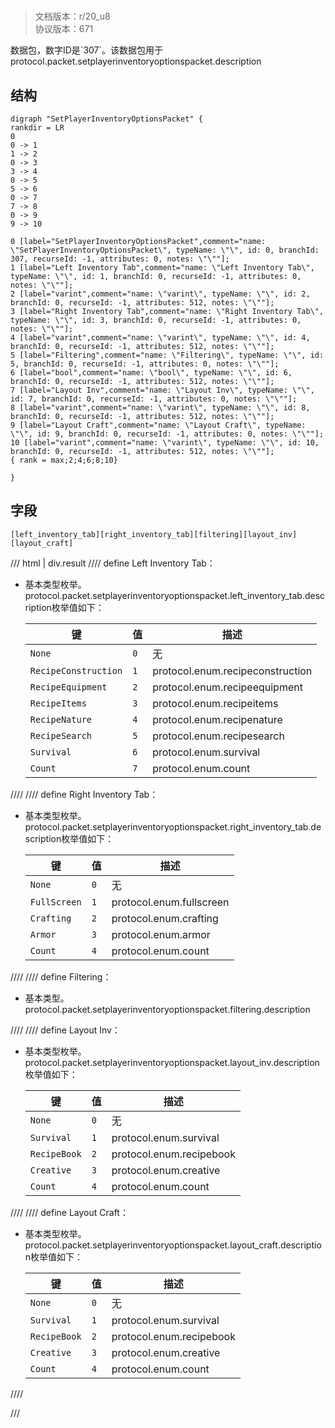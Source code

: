 # <!-- md:samp SetPlayerInventoryOptionsPacket -->

> 文档版本：r/20_u8<br/>协议版本：671

<!-- md:samp SetPlayerInventoryOptionsPacket -->数据包，数字ID是`307`。该数据包用于protocol.packet.setplayerinventoryoptionspacket.description

## 结构

```viz
digraph "SetPlayerInventoryOptionsPacket" {
rankdir = LR
0
0 -> 1
1 -> 2
0 -> 3
3 -> 4
0 -> 5
5 -> 6
0 -> 7
7 -> 8
0 -> 9
9 -> 10

0 [label="SetPlayerInventoryOptionsPacket",comment="name: \"SetPlayerInventoryOptionsPacket\", typeName: \"\", id: 0, branchId: 307, recurseId: -1, attributes: 0, notes: \"\""];
1 [label="Left Inventory Tab",comment="name: \"Left Inventory Tab\", typeName: \"\", id: 1, branchId: 0, recurseId: -1, attributes: 0, notes: \"\""];
2 [label="varint",comment="name: \"varint\", typeName: \"\", id: 2, branchId: 0, recurseId: -1, attributes: 512, notes: \"\""];
3 [label="Right Inventory Tab",comment="name: \"Right Inventory Tab\", typeName: \"\", id: 3, branchId: 0, recurseId: -1, attributes: 0, notes: \"\""];
4 [label="varint",comment="name: \"varint\", typeName: \"\", id: 4, branchId: 0, recurseId: -1, attributes: 512, notes: \"\""];
5 [label="Filtering",comment="name: \"Filtering\", typeName: \"\", id: 5, branchId: 0, recurseId: -1, attributes: 0, notes: \"\""];
6 [label="bool",comment="name: \"bool\", typeName: \"\", id: 6, branchId: 0, recurseId: -1, attributes: 512, notes: \"\""];
7 [label="Layout Inv",comment="name: \"Layout Inv\", typeName: \"\", id: 7, branchId: 0, recurseId: -1, attributes: 0, notes: \"\""];
8 [label="varint",comment="name: \"varint\", typeName: \"\", id: 8, branchId: 0, recurseId: -1, attributes: 512, notes: \"\""];
9 [label="Layout Craft",comment="name: \"Layout Craft\", typeName: \"\", id: 9, branchId: 0, recurseId: -1, attributes: 0, notes: \"\""];
10 [label="varint",comment="name: \"varint\", typeName: \"\", id: 10, branchId: 0, recurseId: -1, attributes: 512, notes: \"\""];
{ rank = max;2;4;6;8;10}

}

```

## 字段

```title='SetPlayerInventoryOptionsPacket'
[left_inventory_tab][right_inventory_tab][filtering][layout_inv][layout_craft]
```

/// html | div.result
//// define
Left Inventory Tab：<!-- md:samp varint -->

- 基本类型枚举。protocol.packet.setplayerinventoryoptionspacket.left_inventory_tab.description枚举值如下：

  |键|值|描述|
  |---|---|---|
  |`None`|`0`|无|
  |`RecipeConstruction`|`1`|protocol.enum.recipeconstruction|
  |`RecipeEquipment`|`2`|protocol.enum.recipeequipment|
  |`RecipeItems`|`3`|protocol.enum.recipeitems|
  |`RecipeNature`|`4`|protocol.enum.recipenature|
  |`RecipeSearch`|`5`|protocol.enum.recipesearch|
  |`Survival`|`6`|protocol.enum.survival|
  |`Count`|`7`|protocol.enum.count|



////
//// define
Right Inventory Tab：<!-- md:samp varint -->

- 基本类型枚举。protocol.packet.setplayerinventoryoptionspacket.right_inventory_tab.description枚举值如下：

  |键|值|描述|
  |---|---|---|
  |`None`|`0`|无|
  |`FullScreen`|`1`|protocol.enum.fullscreen|
  |`Crafting`|`2`|protocol.enum.crafting|
  |`Armor`|`3`|protocol.enum.armor|
  |`Count`|`4`|protocol.enum.count|



////
//// define
Filtering：<!-- md:samp bool -->

- 基本类型。protocol.packet.setplayerinventoryoptionspacket.filtering.description


////
//// define
Layout Inv：<!-- md:samp varint -->

- 基本类型枚举。protocol.packet.setplayerinventoryoptionspacket.layout_inv.description枚举值如下：

  |键|值|描述|
  |---|---|---|
  |`None`|`0`|无|
  |`Survival`|`1`|protocol.enum.survival|
  |`RecipeBook`|`2`|protocol.enum.recipebook|
  |`Creative`|`3`|protocol.enum.creative|
  |`Count`|`4`|protocol.enum.count|



////
//// define
Layout Craft：<!-- md:samp varint -->

- 基本类型枚举。protocol.packet.setplayerinventoryoptionspacket.layout_craft.description枚举值如下：

  |键|值|描述|
  |---|---|---|
  |`None`|`0`|无|
  |`Survival`|`1`|protocol.enum.survival|
  |`RecipeBook`|`2`|protocol.enum.recipebook|
  |`Creative`|`3`|protocol.enum.creative|
  |`Count`|`4`|protocol.enum.count|



////

///

